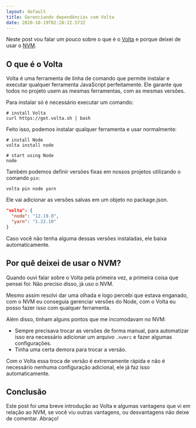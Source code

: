 ```yaml
---
layout: default
title: Gerenciando dependências com Volta
date: 2020-10-19T02:28:22.573Z
---
```

Neste post vou falar um pouco sobre o que é o [Volta](https://volta.sh/) e porque deixei de usar o [NVM](http://nvm.sh/).

## O que é o Volta

Volta é uma ferramenta de linha de comando que permite instalar e executar qualquer ferramenta JavaScript perfeitamente. Ele garante que todos no projeto usem as mesmas ferramentas, com as mesmas versões.

Para instalar só é necessário executar um comando:

```shell
# install Volta
curl https://get.volta.sh | bash
```

Feito isso, podemos instalar qualquer ferramenta e usar normalmente:

```shell
# install Node
volta install node

# start using Node
node
```

Também podemos definir versões fixas em nossos projetos utilizando o comando `pin`:

```shell
volta pin node yarn
```

Ele vai adicionar as versões salvas em um objeto no package.json.

```json
"volta": {
  "node": "12.19.0",
  "yarn": "1.22.10"
}
```
Caso você não tenha alguma dessas versões instaladas, ele baixa automaticamente.

## Por quê deixei de usar o NVM?

Quando ouvi falar sobre o Volta pela primeira vez, a primeira coisa que pensei foi: Não preciso disso, já uso o NVM.

Mesmo assim resolvi dar uma olhada e logo percebi que estava enganado, com o NVM eu conseguia gerenciar versões do Node, com o Volta eu posso fazer isso com qualquer ferramenta.

Além disso, tinham alguns pontos que me incomodavam no NVM:

* Sempre precisava trocar as versões de forma manual, para automatizar isso era necessário adicionar um arquivo `.nvmrc` e fazer algumas configurações.
* Tinha uma certa demora para trocar a versão.

Com o Volta essa troca de versão é extremamente rápida e não é necessário nenhuma configuração adicional, ele já faz isso automaticamente.

## Conclusão

Este post foi uma breve introdução ao Volta e algumas vantagens que vi em relação ao NVM, se você viu outras vantagens, ou desvantagens não deixe de comentar. Abraço!